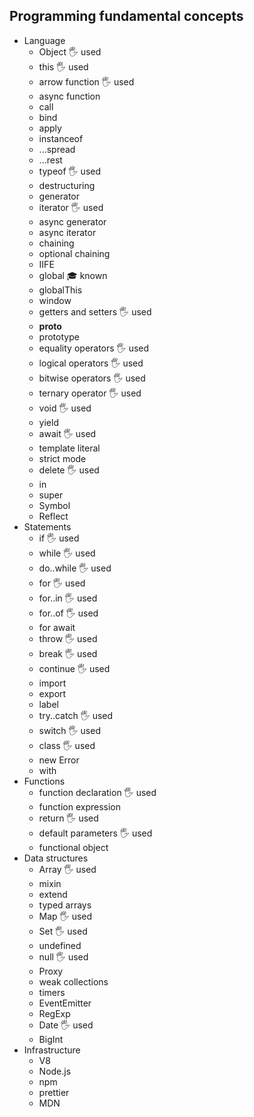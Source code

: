 ## Programming fundamental concepts

- Language
  - Object 🖐️ used
  - this 🖐️ used
  - arrow function 🖐️ used
  - async function
  - call
  - bind
  - apply
  - instanceof
  - ...spread
  - ...rest
  - typeof 🖐️ used
  - destructuring
  - generator 
  - iterator 🖐️ used
  - async generator
  - async iterator
  - chaining
  - optional chaining
  - IIFE
  - global 🎓 known
  - globalThis
  - window
  - getters and setters 🖐️ used
  - __proto__
  - prototype
  - equality operators 🖐️ used
  - logical operators 🖐️ used
  - bitwise operators 🖐️ used
  - ternary operator 🖐️ used
  - void 🖐️ used
  - yield
  - await 🖐️ used
  - template literal
  - strict mode
  - delete 🖐️ used
  - in
  - super
  - Symbol
  - Reflect
- Statements
  - if 🖐️ used
  - while 🖐️ used
  - do..while 🖐️ used
  - for 🖐️ used
  - for..in 🖐️ used
  - for..of 🖐️ used
  - for await
  - throw 🖐️ used
  - break 🖐️ used
  - continue 🖐️ used
  - import 
  - export
  - label
  - try..catch 🖐️ used
  - switch 🖐️ used
  - class 🖐️ used
  - new Error
  - with
- Functions
  - function declaration 🖐️ used
  - function expression
  - return 🖐️ used
  - default parameters 🖐️ used
  - functional object
- Data structures
  - Array 🖐️ used
  - mixin
  - extend
  - typed arrays
  - Map 🖐️ used
  - Set 🖐️ used
  - undefined
  - null 🖐️ used
  - Proxy
  - weak collections
  - timers
  - EventEmitter
  - RegExp
  - Date 🖐️ used
  - BigInt
- Infrastructure
  - V8
  - Node.js
  - npm
  - prettier
  - MDN
